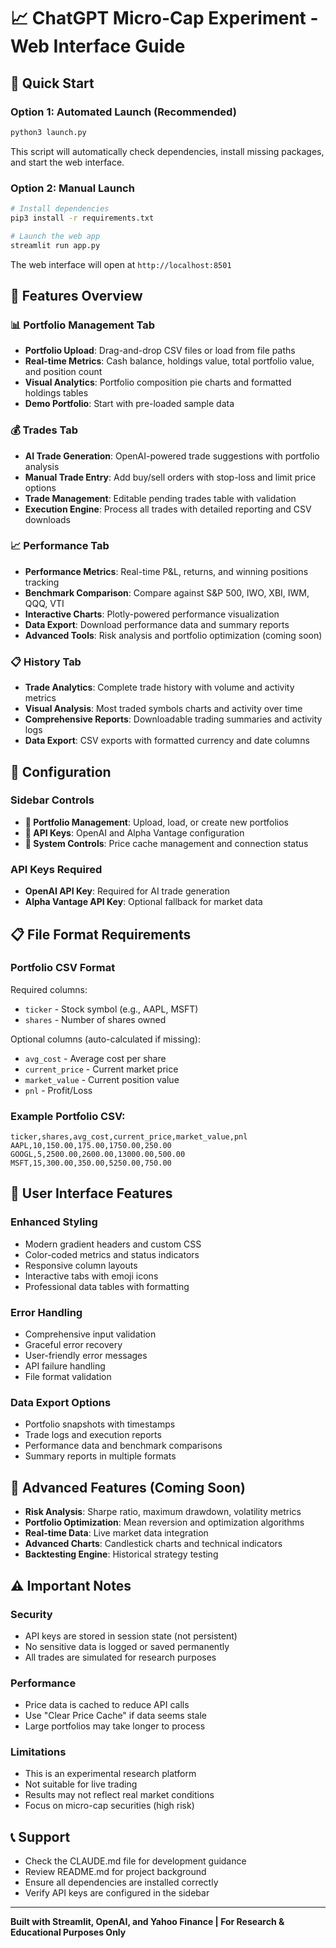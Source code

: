 # 📈 ChatGPT Micro-Cap Experiment - Web Interface Guide

## 🚀 Quick Start

### Option 1: Automated Launch (Recommended)
```bash
python3 launch.py
```
This script will automatically check dependencies, install missing packages, and start the web interface.

### Option 2: Manual Launch
```bash
# Install dependencies
pip3 install -r requirements.txt

# Launch the web app
streamlit run app.py
```

The web interface will open at `http://localhost:8501`

## 🎯 Features Overview

### 📊 Portfolio Management Tab
- **Portfolio Upload**: Drag-and-drop CSV files or load from file paths
- **Real-time Metrics**: Cash balance, holdings value, total portfolio value, and position count
- **Visual Analytics**: Portfolio composition pie charts and formatted holdings tables
- **Demo Portfolio**: Start with pre-loaded sample data

### 💰 Trades Tab  
- **AI Trade Generation**: OpenAI-powered trade suggestions with portfolio analysis
- **Manual Trade Entry**: Add buy/sell orders with stop-loss and limit price options
- **Trade Management**: Editable pending trades table with validation
- **Execution Engine**: Process all trades with detailed reporting and CSV downloads

### 📈 Performance Tab
- **Performance Metrics**: Real-time P&L, returns, and winning positions tracking
- **Benchmark Comparison**: Compare against S&P 500, IWO, XBI, IWM, QQQ, VTI
- **Interactive Charts**: Plotly-powered performance visualization
- **Data Export**: Download performance data and summary reports
- **Advanced Tools**: Risk analysis and portfolio optimization (coming soon)

### 📋 History Tab
- **Trade Analytics**: Complete trade history with volume and activity metrics
- **Visual Analysis**: Most traded symbols charts and activity over time
- **Comprehensive Reports**: Downloadable trading summaries and activity logs
- **Data Export**: CSV exports with formatted currency and date columns

## 🔧 Configuration

### Sidebar Controls
- **📁 Portfolio Management**: Upload, load, or create new portfolios
- **🔑 API Keys**: OpenAI and Alpha Vantage configuration
- **🔧 System Controls**: Price cache management and connection status

### API Keys Required
- **OpenAI API Key**: Required for AI trade generation
- **Alpha Vantage API Key**: Optional fallback for market data

## 📋 File Format Requirements

### Portfolio CSV Format
Required columns:
- `ticker` - Stock symbol (e.g., AAPL, MSFT)
- `shares` - Number of shares owned

Optional columns (auto-calculated if missing):
- `avg_cost` - Average cost per share
- `current_price` - Current market price
- `market_value` - Current position value
- `pnl` - Profit/Loss

### Example Portfolio CSV:
```csv
ticker,shares,avg_cost,current_price,market_value,pnl
AAPL,10,150.00,175.00,1750.00,250.00
GOOGL,5,2500.00,2600.00,13000.00,500.00
MSFT,15,300.00,350.00,5250.00,750.00
```

## 🎨 User Interface Features

### Enhanced Styling
- Modern gradient headers and custom CSS
- Color-coded metrics and status indicators  
- Responsive column layouts
- Interactive tabs with emoji icons
- Professional data tables with formatting

### Error Handling
- Comprehensive input validation
- Graceful error recovery
- User-friendly error messages
- API failure handling
- File format validation

### Data Export Options
- Portfolio snapshots with timestamps
- Trade logs and execution reports
- Performance data and benchmark comparisons
- Summary reports in multiple formats

## 🚧 Advanced Features (Coming Soon)

- **Risk Analysis**: Sharpe ratio, maximum drawdown, volatility metrics
- **Portfolio Optimization**: Mean reversion and optimization algorithms  
- **Real-time Data**: Live market data integration
- **Advanced Charts**: Candlestick charts and technical indicators
- **Backtesting Engine**: Historical strategy testing

## ⚠️ Important Notes

### Security
- API keys are stored in session state (not persistent)
- No sensitive data is logged or saved permanently
- All trades are simulated for research purposes

### Performance
- Price data is cached to reduce API calls
- Use "Clear Price Cache" if data seems stale
- Large portfolios may take longer to process

### Limitations
- This is an experimental research platform
- Not suitable for live trading
- Results may not reflect real market conditions
- Focus on micro-cap securities (high risk)

## 📞 Support

- Check the CLAUDE.md file for development guidance
- Review README.md for project background
- Ensure all dependencies are installed correctly
- Verify API keys are configured in the sidebar

---

**Built with Streamlit, OpenAI, and Yahoo Finance | For Research & Educational Purposes Only**